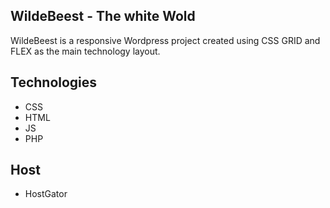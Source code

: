 WildeBeest - The white Wold
------------------------------------------
WildeBeest is a responsive Wordpress project created using CSS GRID and FLEX as the main technology layout.


Technologies
---------

- CSS
- HTML
- JS
- PHP

Host
---------

- HostGator
